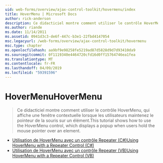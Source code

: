 ```yaml
---
uid: web-forms/overview/ajax-control-toolkit/hovermenu/index
title: HoverMenu | Microsoft Docs
author: rick-anderson
description: Ce didacticiel montre comment utiliser le contrôle HoverMenu, qui affiche une fenêtre contextuelle lorsque les utilisateurs maintenez le pointeur de la souris sur un élément.
ms.author: riande
ms.date: 11/14/2011
ms.assetid: 0941d3c3-de6f-447c-b3e1-22fbd4147054
msc.legacyurl: /web-forms/overview/ajax-control-toolkit/hovermenu
msc.type: chapter
ms.openlocfilehash: aa9bf9e98258fe5219ad87d5828d9d7d93410da9
ms.sourcegitcommit: 0f1119340e4464720cfd16d0ff15764746ea1fea
ms.translationtype: MT
ms.contentlocale: fr-FR
ms.lasthandoff: 04/09/2019
ms.locfileid: "59391596"
---
```

# <a name="hovermenu"></a><span data-ttu-id="a11e4-103">HoverMenu</span><span class="sxs-lookup"><span data-stu-id="a11e4-103">HoverMenu</span></span>

> <span data-ttu-id="a11e4-104">Ce didacticiel montre comment utiliser le contrôle HoverMenu, qui affiche une fenêtre contextuelle lorsque les utilisateurs maintenez le pointeur de la souris sur un élément.</span><span class="sxs-lookup"><span data-stu-id="a11e4-104">This tutorial shows how to use the HoverMenu control, which displays a popup when users hold the mouse pointer over an element.</span></span>


- [<span data-ttu-id="a11e4-105">Utilisation de HoverMenu avec un contrôle Repeater (C#)</span><span class="sxs-lookup"><span data-stu-id="a11e4-105">Using HoverMenu with a Repeater Control (C#)</span></span>](using-hovermenu-with-a-repeater-control-cs.md)
- [<span data-ttu-id="a11e4-106">Utilisation de HoverMenu avec un contrôle Repeater (VB)</span><span class="sxs-lookup"><span data-stu-id="a11e4-106">Using HoverMenu with a Repeater Control (VB)</span></span>](using-hovermenu-with-a-repeater-control-vb.md)
